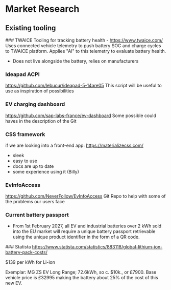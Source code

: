 # Market Research
## Existing tooling
### TWAICE
Tooling for tracking battery health - https://www.twaice.com/
Uses connected vehicle telemetry to push battery SOC and charge cycles to TWAICE platform.
Applies "AI" to this telemetry to evaluate battery health.
* Does not live alongside the battery, relies on manufacturers

### Ideapad ACPI
https://github.com/lebucur/ideapad-5-14are05
This script will be useful to use as inspiration of possibilities

### EV charging dashboard
https://github.com/sap-labs-france/ev-dashboard
Some possible could haves in the description of the Git

### CSS framework
if we are looking into a front-end app: https://materializecss.com/
* sleek
* easy to use
* docs are up to date
* some experience using it (Billy)

### EvInfoAccess
https://github.com/NeverFollow/EvInfoAccess
Git Repo to help with some of the problems our users face

### Current battery passport
* From 1st February 2027, all EV and industrial batteries over 2 kWh sold into the EU market will require a unique battery passport retrievable using the unique product identifier in the form of a QR code.

### Statista
https://www.statista.com/statistics/883118/global-lithium-ion-battery-pack-costs/

$139 per kWh for Li-ion

Exemplar:
MG ZS EV Long Range; 72.6kWh, so c. $10k., or £7900. Base vehicle price is £32995 making the battery about 25% of the cost of this new EV.
